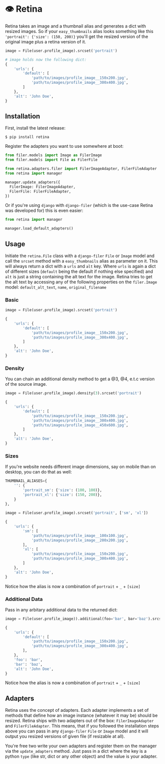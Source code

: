 # 👁 Retina

Retina takes an image and a thumbnail alias and generates a dict with resized images. So if your `easy_thumbnails`
alias looks something like this `'portrait': {'size': (150, 200)}` you'll get the resized version of the original image
plus a retina version of it.

```python  
image = File(user.profile_image).srcset('portrait')

# image holds now the following dict:
{
    'urls': {
        'default': [
            'path/to/images/profile_image__150x200.jpg',
            'path/to/images/profile_image__300x400.jpg',
        ]
    },
    'alt': 'John Doe',
}
```

## Installation 
First, install the latest release:

    $ pip install retina

Register the adapters you want to use somewhere at boot:

```python  
from filer.models import Image as FilerImage
from filer.models import File as FilerFile

from retina.adapters.filer import FilerImageAdapter, FilerFileAdapter
from retina import manager

manager.update_adapters({
  FilerImage: FilerImageAdapter,
  FilerFile: FilerFileAdapter,
})
```

Or if you're using `django` with `django-filer` (which is the use-case Retina was developed for) this is even easier:

```python  
from retina import manager

manager.load_default_adapters()
```

## Usage

Initiate the `retina.File` class with a `django-filer` `File` or `Image` model and call the `srcset` method with a `easy_thumbnails` alias as parameter on it. This will always return a dict with a `urls` and `alt` key. Where `urls` is again a dict of different sizes (`default` being the default if nothing else specified) and `alt` is just a string containing the alt text for the image. Retina tries to get the alt text by accessing any of the following properties on the `filer.Image` model: `default_alt_text`, `name`, `original_filename`

### Basic

```python  
image = File(user.profile_image).srcset('portrait')

{
    'urls': {
        'default': [
            'path/to/images/profile_image__150x200.jpg',
            'path/to/images/profile_image__300x400.jpg',
        ]
    },
    'alt': 'John Doe',
}
```

### Density
You can chain an additional density method to get a @3, @4, e.t.c version of the source image.

```python  
image = File(user.profile_image).density(3).srcset('portrait')

{
    'urls': {
        'default': [
            'path/to/images/profile_image__150x200.jpg',
            'path/to/images/profile_image__300x400.jpg',
            'path/to/images/profile_image__450x600.jpg',
        ]
    },
    'alt': 'John Doe',
}
```

### Sizes
If you're website needs different image dimensions, say on mobile than on desktop, you can do that as well:

```python 
THUMBNAIL_ALIASES={
	'': {
		'portrait_sm': {'size': (100, 100)},
		'portrait_xl': {'size': (150, 200)},
	}
},
    
image = File(user.profile_image).srcset('portrait', ['sm', 'xl'])

{
	'urls': {
        'sm': [
            'path/to/images/profile_image__100x100.jpg',
            'path/to/images/profile_image__200x200.jpg',
        ],
        'xl': [
            'path/to/images/profile_image__150x200.jpg',
            'path/to/images/profile_image__300x400.jpg',
        ]
    },
    'alt': 'John Doe',
}
```

Notice how the alias is now a combination of `portrait` + `_` + `[size]`

### Additional Data
Pass in any arbitary additional data to the returned dict:

```python     
image = File(user.profile_image)).additional(foo='bar', bar='baz').srcset('portrait')

{
	'urls': {
        'default': [
            'path/to/images/profile_image__150x200.jpg',
            'path/to/images/profile_image__300x400.jpg',
        ],
    },
    'foo': 'bar',
    'bar': 'baz',
    'alt': 'John Doe',
}
```

Notice how the alias is now a combination of `portrait` + `_` + `[size]`


## Adapters
Retina uses the concept of adapters. Each adapter implements a set of methods that define how an image instance (whatever it may be) should be resized. Retina ships with two adapters out of the box: `FilerImageAdapter` and `FilerFileAdapter`. This means, that if you followed the installation steps above you can pass in any `django-filer` `File` or `Image` model and it will output you resized versions of given file (if resizable at all). 

You're free two write your own adapters and register them on the manager via the `update_adapters` method. Just pass in a dict where the key is a python `type` (like str, dict or any other object) and the value is your adapter.
